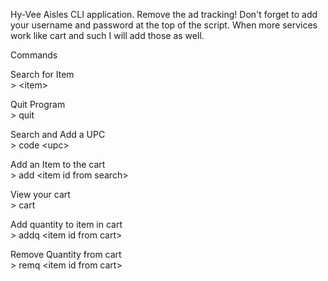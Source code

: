 Hy-Vee Aisles CLI application.  Remove the ad tracking!
Don't forget to add your username and password at the top of the script.
When more services work like cart and such I will add those as well.

Commands


Search for Item  
&gt; &lt;item&gt;  

Quit Program  
&gt; quit  

Search and Add a UPC  
&gt; code &lt;upc&gt;  

Add an Item to the cart  
&gt; add &lt;item id from search&gt;  

View your cart  
&gt; cart  

Add quantity to item in cart  
&gt; addq &lt;item id from cart&gt;  

Remove Quantity from cart  
&gt; remq &lt;item id from cart&gt;  

